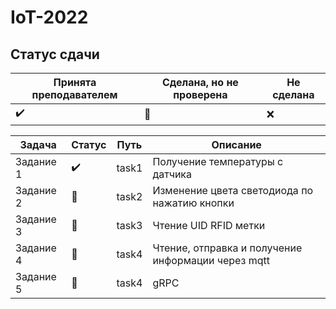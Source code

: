 # IoT-2022

## Статус сдачи

Принята преподавателем | Сделана, но не проверена | Не сделана
------------- | ------------- | --------------
:heavy_check_mark: | :black_square_button: | :x:

| Задача | Статус | Путь | Описание |
|---|---|---|---|
|Задание 1| :heavy_check_mark:  | task1 | Получение температуры с датчика |
|Задание 2| :black_square_button:  | task2 | Изменение цвета светодиода по нажатию кнопки |
|Задание 3| :black_square_button:  | task3 | Чтение UID RFID метки |
|Задание 4| :black_square_button:  | task4 | Чтение, отправка и получение информации через mqtt |
|Задание 5| :black_square_button:  | task4 | gRPC |
